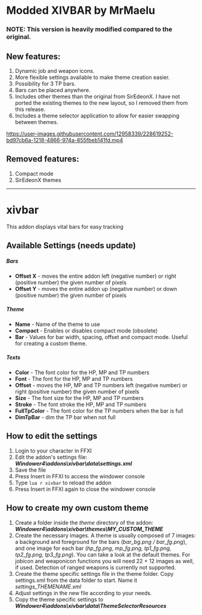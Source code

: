 # Modded XIVBAR by MrMaelu
### NOTE: This version is heavily modified compared to the original.

## New features:
1. Dynamic job and weapon icons.
2. More flexible settings available to make theme creation easier.
3. Possibility for 3 TP bars.
4. Bars can be placed anywhere.
5. Includes other themes than the original from SirEdeonX. I have not ported the existing themes to the new layout, so I removed them from this release.
6. Includes a theme selector application to allow for easier swapping between themes.

https://user-images.githubusercontent.com/12958339/228619252-bd97cb6a-1218-4866-974a-855fbeb141fd.mp4

## Removed features:
1. Compact mode
2. SirEdeonX themes

----------------------------------------------------------------------------------------

# xivbar
This addon displays vital bars for easy tracking

## Available Settings (needs update)
##### Bars
* **Offset X** - moves the entire addon left (negative number) or right (positive number) the given number of pixels
* **Offset Y** - moves the entire addon up (negative number) or down (positive number) the given number of pixels

##### Theme
* **Name** - Name of the theme to use
* **Compact** - Enables or disables compact mode (obsolete)
* **Bar** - Values for bar width, spacing, offset and compact mode. Useful for creating a custom theme. 

##### Texts
* **Color** - The font color for the HP, MP and TP numbers
* **Font** - The font for the HP, MP and TP numbers
* **Offset** - moves the HP, MP and TP numbers left (negative number) or right (positive number) the given number of pixels
* **Size** - The font size for the HP, MP and TP numbers
* **Stroke** - The font stroke the HP, MP and TP numbers
* **FullTpColor** - The font color for the TP numbers when the bar is full
* **DimTpBar** - dim the TP bar when not full

## How to edit the settings
1. Login to your character in FFXI
2. Edit the addon's settings file: **_Windower4\addons\xivbar\data\settings.xml_**
3. Save the file 
4. Press Insert in FFXI to access the windower console 
5. Type ``` lua r xivbar ``` to reload the addon
6. Press Insert in FFXI again to close the windower console

## How to create my own custom theme
1. Create a folder inside the *theme* directory of the addon: **_Windower4\addons\xivbar\themes\MY_CUSTOM_THEME_**
2. Create the necessary images. A theme is usually composed of 7 images: a background and foreground for the bars (*bar_bg.png / bar_fg.png*), and one image for each bar (*hp_fg.png, mp_fg.png, tp1_fg.png, tp2_fg.png, tp3_fg.png*). You can take a look at the default themes. For jobicon and weaponicon functions you will need 22 + 12 images as well, if used. Detection of ranged weapons is currently not supported.
3. Create the theme specific settings file in the theme folder. Copy settings.xml from the data folder to start. Name it *settings_THEMENAME.xml*
4. Adjust settings in the new file according to your needs.
5. Copy the theme specific settings to **_Windower4\addons\xivbar\data\ThemeSelectorResources_**
